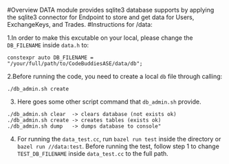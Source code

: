 #Overview
DATA module provides sqlite3 database supports by applying the sqlite3 connector for Endpoint to store and get data for Users, ExchangeKeys, and Trades.
#Instructions for /data:

1.In order to make this excutable on your local, please change the `DB_FILENAME` inside `data.h` to:
```
constexpr auto DB_FILENAME = "/your/full/path/to/CodeBuddiesASE/data/db";

```

2.Before running the code, you need to create a local `db` file through calling:
```
./db_admin.sh create

```

3. Here goes some other script command that `db_admin.sh` provide.
```
./db_admin.sh clear  -> clears database (not exists ok)
./db_admin.sh create -> creates tables (exists ok)
./db_admin.sh dump   -> dumps database to console"

```

4. For running the `data_test.cc`, run `bazel run test` inside the directory or `bazel run //data:test`.
Before running the test, follow step 1 to change `TEST_DB_FILENAME` inside `data_test.cc` to the full path.

